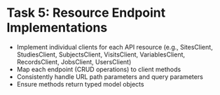 # Task 5: Resource Endpoint Implementations

- Implement individual clients for each API resource (e.g., SitesClient, StudiesClient, SubjectsClient, VisitsClient, VariablesClient, RecordsClient, JobsClient, UsersClient)
- Map each endpoint (CRUD operations) to client methods
- Consistently handle URL path parameters and query parameters
- Ensure methods return typed model objects
